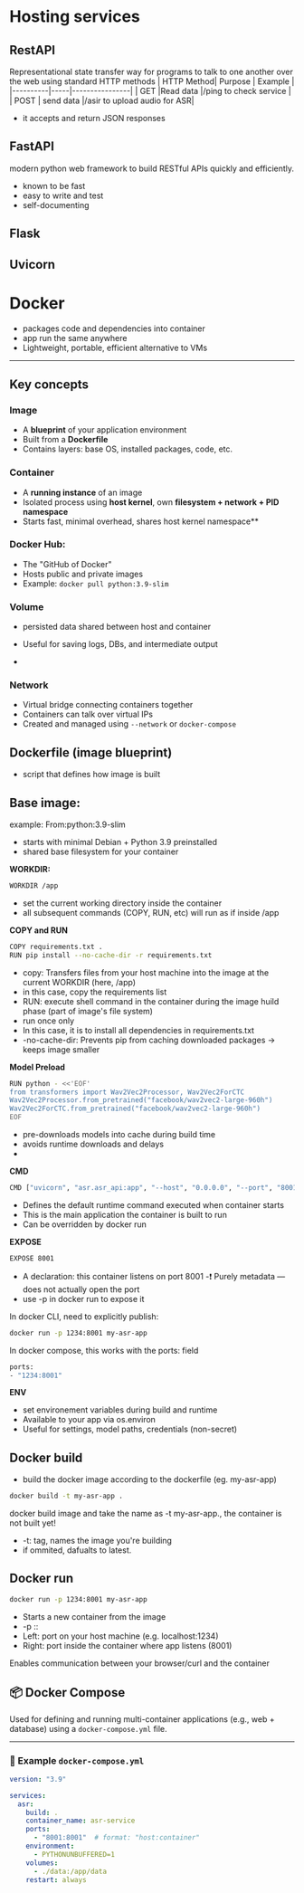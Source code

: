 # Hosting services


## RestAPI
Representational state transfer
way for programs to talk to one another over the web using standard HTTP methods
 | HTTP Method| Purpose | Example     |
|----------|-----|----------------|
| GET   |Read data  |/ping to check service       |
| POST      | send data  |/asir to upload audio for ASR|

- it accepts and return JSON responses

## FastAPI
modern python web framework to build RESTful APIs quickly and efficiently.
- known to be fast
- easy to write and test
- self-documenting


## Flask

## Uvicorn




# Docker
- packages code and dependencies into container
- app run the same anywhere
- Lightweight, portable, efficient alternative to VMs

---

## Key concepts
### **Image**
- A **blueprint** of your application environment
- Built from a **Dockerfile**
- Contains layers: base OS, installed packages, code, etc.

### **Container**
- A **running instance** of an image
- Isolated process using **host kernel**, own **filesystem + network + PID namespace**
- Starts fast, minimal overhead, shares host kernel namespace**


### Docker Hub:
- The "GitHub of Docker"
- Hosts public and private images
- Example: `docker pull python:3.9-slim`

### Volume
- persisted data shared between host and container
- Useful for saving logs, DBs, and intermediate output

- 
### **Network**
- Virtual bridge connecting containers together
- Containers can talk over virtual IPs
- Created and managed using `--network` or `docker-compose`

## Dockerfile (image blueprint)
- script that defines how image is built

**Base image:**
- 
example: From:python:3.9-slim
- starts with minimal Debian + Python 3.9 preinstalled
- shared base filesystem for your container

**WORKDIR:**
```bash
WORKDIR /app
```
- set the current working directory inside the container
- all subsequent commands (COPY, RUN, etc) will run as if inside /app

**COPY and RUN**
```bash
COPY requirements.txt .
RUN pip install --no-cache-dir -r requirements.txt
```
- copy: Transfers files from your host machine into the image at the current WORKDIR (here, /app)
- in this case, copy the requirements list
- RUN: execute shell command in the container during the image huild phase (part of image's file system)
- run once only
- In this case, it is to install all dependencies in requirements.txt
- -no-cache-dir: Prevents pip from caching downloaded packages → keeps image smaller

**Model Preload**
```bash
RUN python - <<'EOF'
from transformers import Wav2Vec2Processor, Wav2Vec2ForCTC
Wav2Vec2Processor.from_pretrained("facebook/wav2vec2-large-960h")
Wav2Vec2ForCTC.from_pretrained("facebook/wav2vec2-large-960h")
EOF
```

- pre-downloads models into cache during build time
- avoids runtime downloads and delays
- 
 **CMD**
 ```bash
CMD ["uvicorn", "asr.asr_api:app", "--host", "0.0.0.0", "--port", "8001"]
```
- Defines the default runtime command executed when container starts
- This is the main application the container is built to run
- Can be overridden by docker run <new-command>

**EXPOSE**
```bash
EXPOSE 8001
```
- A declaration: this container listens on port 8001
-❗ Purely metadata — does not actually open the port
-  use -p in docker run to expose it

In docker CLI, need to explicitly publish:
```bash
docker run -p 1234:8001 my-asr-app
```

In docker compose, this works with the ports: field
```bash
ports:
- "1234:8001"
```


**ENV**
- set environement variables during build and runtime
- Available to your app via os.environ
- Useful for settings, model paths, credentials (non-secret)

## Docker build
- build the docker image according to the dockerfile (eg. my-asr-app)
```bash
docker build -t my-asr-app .
```
docker build image and take the name as -t my-asr-app., the container is not built yet!
- -t: tag, names the image you're building
- if ommited, dafualts to latest.

 ## Docker run
 ```bash
docker run -p 1234:8001 my-asr-app
```
- Starts a new container from the image
- -p <host>:<container>:
-   Left: port on your host machine (e.g. localhost:1234)
-   Right: port inside the container where app listens (8001)

Enables communication between your browser/curl and the container


## 📦 Docker Compose

Used for defining and running multi-container applications (e.g., web + database) using a `docker-compose.yml` file.

---

### 📝 Example `docker-compose.yml`

```yaml
version: "3.9"

services:
  asr:
    build: .
    container_name: asr-service
    ports:
      - "8001:8001"  # format: "host:container"
    environment:
      - PYTHONUNBUFFERED=1
    volumes:
      - ./data:/app/data
    restart: always

